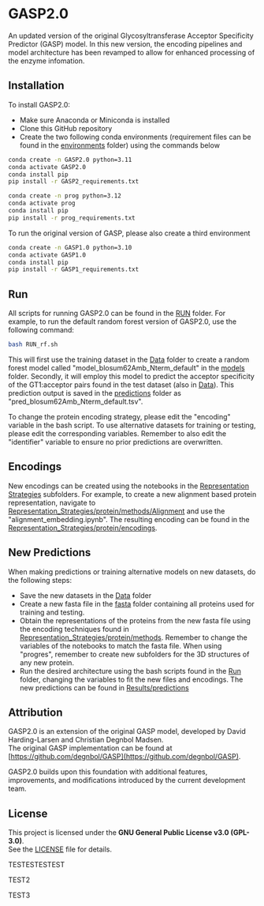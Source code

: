 # GASP2.0
An updated version of the original Glycosyltransferase Acceptor Specificity Predictor (GASP) model. In this new version, the encoding pipelines and model architecture has been revamped to allow for enhanced processing of the enzyme infomation.

## Installation
To install GASP2.0:
- Make sure Anaconda or Miniconda is installed
- Clone this GitHub repository
- Create the two following conda environments (requirement files can be found in the [environments](environments/) folder) using the commands below
```bash
conda create -n GASP2.0 python=3.11
conda activate GASP2.0
conda install pip
pip install -r GASP2_requirements.txt
```
```bash
conda create -n prog python=3.12
conda activate prog
conda install pip
pip install -r prog_requirements.txt
```

To run the original version of GASP, please also create a third environment
```bash
conda create -n GASP1.0 python=3.10
conda activate GASP1.0
conda install pip
pip install -r GASP1_requirements.txt
```

## Run
All scripts for running GASP2.0 can be found in the [RUN](RUN) folder. For example, to run the default random forest version of GASP2.0, use the following command:
```bash
bash RUN_rf.sh
```
This will first use the training dataset in the [Data](Data) folder to create a random forest model called "model_blosum62Amb_Nterm_default" in the [models](Results/models) folder. Secondly, it will employ this model to predict the acceptor specificity of the GT1:acceptor pairs found in the test dataset (also in [Data](Data)). This prediction output is saved in the [predictions](Results/predictions) folder as "pred_blosum62Amb_Nterm_default.tsv".

To change the protein encoding strategy, please edit the "encoding" variable in the bash script. To use alternative datasets for training or testing, please edit the corresponding variables. Remember to also edit the "identifier" variable to ensure no prior predictions are overwritten.

## Encodings
New encodings can be created using the notebooks in the [Representation Strategies](Representation_strategies) subfolders.
For example, to create a new alignment based protein representation, navigate to [Representation_Strategies/protein/methods/Alignment](Representation_Strategies/protein/methods/Alignment) and use the "alignment_embedding.ipynb". The resulting encoding can be found in the [Representation_Strategies/protein/encodings](Representation_Strategies/protein/encodings).

## New Predictions
When making predictions or training alternative models on new datasets, do the following steps:
- Save the new datasets in the [Data](Data) folder
- Create a new fasta file in the [fasta](Data/fasta) folder containing all proteins used for training and testing.
- Obtain the representations of the proteins from the new fasta file using the encoding techniques found in [Representation_Strategies/protein/methods](Representation_strategies/protein/methods/). Remember to change the variables of the notebooks to match the fasta file. When using "progres", remember to create new subfolders for the 3D structures of any new protein.
- Run the desired architecture using the bash scripts found in the [Run](Run) folder, changing the variables to fit the new files and encodings. The new predictions can be found in [Results/predictions](Results/predictions)

## Attribution  
GASP2.0 is an extension of the original GASP model, developed by David Harding-Larsen and Christian Degnbol Madsen.  
The original GASP implementation can be found at [https://github.com/degnbol/GASP](https://github.com/degnbol/GASP).  

GASP2.0 builds upon this foundation with additional features, improvements, and modifications introduced by the current development team.

## License  
This project is licensed under the **GNU General Public License v3.0 (GPL-3.0)**.  
See the [LICENSE](LICENSE) file for details.

TESTESTESTEST

TEST2

TEST3
